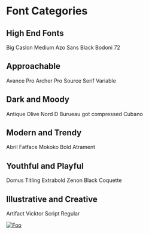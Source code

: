 # Font Categories
## High End Fonts

Big Caslon Medium
Azo Sans Black
Bodoni 72

## Approachable
Avance Pro
Archer Pro
Source Serif Variable

## Dark and Moody
Antique Olive Nord D
Burueau got compressed
Cubano

## Modern and Trendy
Abril Fatface
Mokoko Bold
Atrament

## Youthful and Playful
Domus Titling Extrabold
Zenon Black
Coquette

## Illustrative and Creative
Artifact
Vicktor Script Regular

[![Foo](https://wiki.chriskober.com/assets/Font-Styles-Guide.png)](https://wiki.chriskober.com/assets/Font-Styles-Guide.png)